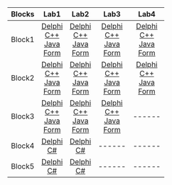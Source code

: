 <table>
    <thead>
        <tr>
            <th>Blocks</th>
            <th>Lab1</th>
            <th>Lab2</th>
            <th>Lab3</th>
            <th>Lab4</th>
        </tr>
    </thead>
    <tbody>
        <tr>
            <td align="center">Block1</td>
            <td align="center">
                <a href = "https://github.com/pavello06/OAiP/blob/master/Block1/Lab11/Delphi/Lab11.dpr">Delphi</a><br>
                <a href = "https://github.com/pavello06/OAiP/blob/master/Block1/Lab11/C%2B%2B/Lab11/Lab11.cpp">C++</a><br>
                <a href = "https://github.com/pavello06/OAiP/blob/master/Block1/Lab11/Java/Lab11/src/Main.java">Java</a><br>
                <a href = "https://github.com/pavello06/OAiP/blob/master/Forms/Lab11/Unit1.pas">Form</a>
            </td>
            <td align="center">
                <a href = "https://github.com/pavello06/OAiP/blob/master/Block1/Lab12/Delphi/Project2.dpr">Delphi</a><br>
                <a href = "https://github.com/pavello06/OAiP/blob/master/Block1/Lab12/C%2B%2B/Task/Task.cpp">C++</a><br>
                <a href = "https://github.com/pavello06/OAiP/blob/master/Block1/Lab12/Java/task/src/Main.java">Java</a><br>
                <a href = "https://github.com/pavello06/OAiP/blob/master/Forms/Lab12/Unit1.pas">Form</a>
            </td>
            <td align="center">
                <a href = "https://github.com/pavello06/OAiP/blob/master/Block1/Lab13/Delphi/Project3.dpr">Delphi</a><br>
                <a href = "https://github.com/pavello06/OAiP/blob/master/Block1/Lab13/C%2B%2B/Task/Task.cpp">C++</a><br>
                <a href = "https://github.com/pavello06/OAiP/tree/master/Block1/Lab13/Java/untitled/src/Main.java">Java</a><br>
                <a href = "https://github.com/pavello06/OAiP/blob/master/Forms/Lab13/Unit1.pas">Form</a>
            </td>
            <td align="center">
                <a href = "https://github.com/pavello06/OAiP/blob/master/Block1/Lab14/Delphi/Project4.dpr">Delphi</a><br>
                <a href = "https://github.com/pavello06/OAiP/blob/master/Block1/Lab14/C%2B%2B/Task/Task.cpp">C++</a><br>
                <a href = "https://github.com/pavello06/OAiP/tree/master/Block1/Lab14/Java/untitled/src/Main.java">Java</a><br>
                <a href = "https://github.com/pavello06/OAiP/blob/master/Forms/Lab14/Unit1.pas">Form</a>
            </td>
        </tr>
        <tr>
            <td align="center">Block2</td>
            <td align="center">
                <a href = "https://github.com/pavello06/OAiP/blob/master/Block2/Lab21/Delphi/Lab21.dpr">Delphi</a><br>
                <a href = "https://github.com/pavello06/OAiP/blob/master/Block2/Lab21/C%2B%2B/Lab21/Lab21.cpp">C++</a><br>
                <a href = "https://github.com/pavello06/OAiP/blob/master/Block2/Lab21/Java/Lab21/src/Main.java">Java</a><br>
                <a href = "https://github.com/pavello06/OAiP/blob/master/Forms/Lab21/Unit1.pas">Form</a>
            </td>
            <td align="center">
                <a href = "https://github.com/pavello06/OAiP/blob/master/Block2/Lab22/Delphi/Lab22.dpr">Delphi</a><br>
                <a href = "https://github.com/pavello06/OAiP/blob/master/Block2/Lab22/C%2B%2B/Lab22/Lab22.cpp">C++</a><br>
                <a href = "https://github.com/pavello06/OAiP/blob/master/Block2/Lab22/Java/Lab22/src/Main.java">Java</a><br>
                <a href = "https://github.com/pavello06/OAiP/blob/master/Forms/Lab22/Unit1.pas">Form</a>
            </td>
            <td align="center">
                <a href = "https://github.com/pavello06/OAiP/blob/master/Block2/Lab23/Delphi/Lab23.dpr">Delphi</a><br>
                <a href = "https://github.com/pavello06/OAiP/blob/master/Block2/Lab23/C%2B%2B/Lab23/Lab23.cpp">C++</a><br>
                <a href = "https://github.com/pavello06/OAiP/blob/master/Block2/Lab23/Java/Lab23/src/Main.java">Java</a><br>
                <a href = "https://github.com/pavello06/OAiP/blob/master/Forms/Lab23/Unit1.pas">Form</a>
            </td>
            <td align="center">
                <a href = "https://github.com/pavello06/OAiP/blob/master/Block2/Lab24/Delphi/Lab24.dpr">Delphi</a><br>
                <a href = "https://github.com/pavello06/OAiP/blob/master/Block2/Lab23/C%2B%2B/Lab23/Lab23.cpp">C++</a><br>
                <a href = "https://github.com/pavello06/OAiP/blob/master/Block2/Lab24/Java/Lab24/src/Main.java">Java</a><br>
                <a href = "https://github.com/pavello06/OAiP/blob/master/Forms/Lab24/Unit1.pas">Form</a>
            </td>
        </tr>
        <tr>
            <td align="center">Block3</td>
            <td align="center">
                <a href = "https://github.com/pavello06/OAiP/blob/master/Block3/Lab31/Delphi/Lab31.dpr">Delphi</a><br>
                <a href = "https://github.com/pavello06/OAiP/blob/master/Block3/Lab31/C%2B%2B/Lab31/Lab31.cpp">C++</a><br>
                <a href = "https://github.com/pavello06/OAiP/blob/master/Block3/Lab31/Java/Lab31/src/Main.java">Java</a><br>
                <a href = "https://github.com/pavello06/OAiP/blob/master/Forms/Lab31/Unit1.pas">Form</a>
            </td>
            <td align="center">
                <a href = "https://github.com/pavello06/OAiP/blob/master/Block3/Lab32/Delphi/Lab32.dpr">Delphi</a><br>
                <a href = "https://github.com/pavello06/OAiP/blob/master/Block3/Lab32/C%2B%2B/Lab32/Lab32.cpp">C++</a><br>
                <a href = "https://github.com/pavello06/OAiP/blob/master/Block3/Lab32/Java/Lab32/src/Main.java">Java</a><br>
                <a href = "https://github.com/pavello06/OAiP/blob/master/Forms/Lab32/Unit1.pas">Form</a>
            </td>
            <td align="center">
                <a href = "https://github.com/pavello06/OAiP/blob/master/Block3/Lab33/Delphi/Lab33.dpr">Delphi</a><br>
                <a href = "https://github.com/pavello06/OAiP/blob/master/Block3/Lab33/C%2B%2B/Lab33/Lab33.cpp">C++</a><br>
                <a href = "https://github.com/pavello06/OAiP/blob/master/Block3/Lab33/Java/Lab33/src/Main.java">Java</a><br>
                <a href = "https://github.com/pavello06/OAiP/blob/master/Forms/Lab33/Unit1.pas">Form</a>
            </td>
            <td align="center">------</td>
        </tr>
        <tr>
            <td align="center">Block4</td>
            <td align="center">
                <a href = "https://github.com/pavello06/OAiP/blob/master/Block4/Lab41/Delphi/MainUnit.pas">Delphi</a><br>
                <a href = "https://github.com/pavello06/OAiP/blob/master/Block4/Lab41/C%23/Lab41/Program.cs">C#</a><br>
            </td>
            <td align="center">
                <a href = "https://github.com/pavello06/OAiP/blob/master/Block4/Lab42/Delphi/MainUnit.pas">Delphi</a><br>
                <a href = "https://github.com/pavello06/OAiP/blob/master/Block4/Lab42/C%23/Lab42/Program.cs">C#</a><br>
            </td>
            <td align="center">------</td>
            <td align="center">------</td>
        </tr>
        <tr>
            <td align="center">Block5</td>
            <td align="center">
                <a href = "https://github.com/pavello06/OAiP/blob/master/Block5/Lab51/Delphi/MainUnit.pas">Delphi</a><br>
                <a href = "https://github.com/pavello06/OAiP/blob/master/Block5/Lab51/C%23/Lab51/Program.cs">C#</a><br>
            </td>
            <td align="center">
                <a href = "https://github.com/pavello06/OAiP/blob/master/Block5/Lab52/Delphi/MainUnit.pas">Delphi</a><br>
                <a href = "https://github.com/pavello06/OAiP/blob/master/Block5/Lab52/C%23/Lab52/Program.cs">C#</a><br>
            </td>
            <td align="center">------</td>
            <td align="center">------</td>
        </tr>
    </tbody>
</table>

